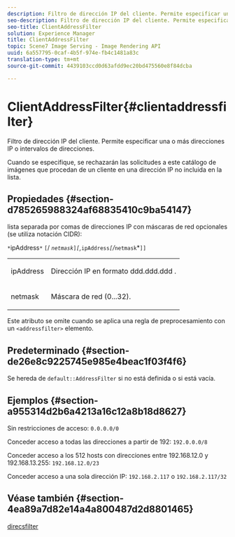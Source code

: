 ```yaml
---
description: Filtro de dirección IP del cliente. Permite especificar una o más direcciones IP o intervalos de direcciones.
seo-description: Filtro de dirección IP del cliente. Permite especificar una o más direcciones IP o intervalos de direcciones.
seo-title: ClientAddressFilter
solution: Experience Manager
title: ClientAddressFilter
topic: Scene7 Image Serving - Image Rendering API
uuid: 6a557795-0caf-4b5f-974e-fb4c1481a83c
translation-type: tm+mt
source-git-commit: 4439103ccd0d63afdd9ec20bd475560e8f84dcba

---
```



# ClientAddressFilter{#clientaddressfilter}

Filtro de dirección IP del cliente. Permite especificar una o más direcciones IP o intervalos de direcciones.

Cuando se especifique, se rechazarán las solicitudes a este catálogo de imágenes que procedan de un cliente en una dirección IP no incluida en la lista.

## Propiedades {#section-d785265988324af68835410c9ba54147}

lista separada por comas de direcciones IP con máscaras de red opcionales (se utiliza notación CIDR):

`*`ipAddress`*` `[`/ *`netmask`*`]`*`[`,*`ipAddress`*`[`/*`netmask`*`]]`

<table id="simpletable_9F82BB0D42A9434883F2F70A2A92898C"> 
 <tr class="strow"> 
  <td class="stentry"> <p><span class="varname"> ipAddress</span> </p> </td> 
  <td class="stentry"> <p>Dirección IP en <span class="varname"> formato ddd.ddd.ddd</span> . </p></td> 
 </tr> 
 <tr class="strow"> 
  <td class="stentry"> <p><span class="varname"> netmask</span> </p></td> 
  <td class="stentry"> <p>Máscara de red (0...32). </p></td> 
 </tr> 
</table>

Este atributo se omite cuando se aplica una regla de preprocesamiento con un `<addressfilter>` elemento.

## Predeterminado {#section-de26e8c9225745e985e4beac1f03f4f6}

Se hereda de `default::AddressFilter` si no está definida o si está vacía.

## Ejemplos {#section-a955314d2b6a4213a16c12a8b18d8627}

Sin restricciones de acceso: `0.0.0.0/0`

Conceder acceso a todas las direcciones a partir de 192: `192.0.0.0/8`

Conceder acceso a los 512 hosts con direcciones entre 192.168.12.0 y 192.168.13.255: `192.168.12.0/23`

Conceder acceso a una sola dirección IP: `192.168.2.117` o `192.168.2.117/32`

## Véase también {#section-4ea89a7d82e14a4a800487d2d8801465}

[direcsfilter](../../../../../is-api/image-catalog/image-serving-api-ref/c-image-catalog-reference/c-rule-set-reference/r-addressfilter-rule.md#reference-48c369f56ecd4034b410da5a94a9dfd1)
